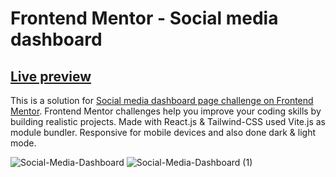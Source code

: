 # Frontend Mentor - Social media dashboard

## [Live preview](live:https://social-media-dashboard93.netlify.app/)

This is a solution for [Social media dashboard page challenge on Frontend Mentor](https://www.frontendmentor.io/solutions/social-media-dashboard-with-theme-switcher-qZyHi_jezG). Frontend Mentor challenges help you improve your coding skills by building realistic projects. Made with React.js & Tailwind-CSS used Vite.js as module bundler. Responsive for mobile devices and also done dark & light mode.

![Social-Media-Dashboard](https://user-images.githubusercontent.com/110178135/207462448-6a0a0d9e-b157-443a-92c4-ca7d31a32c91.png)
![Social-Media-Dashboard (1)](https://user-images.githubusercontent.com/110178135/207462571-ae8d510f-abd7-4fda-b000-aa2a7ff4627e.png)
